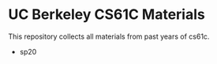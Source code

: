 # UC Berkeley CS61C Materials
This repository collects all materials from past years of cs61c.
- sp20
